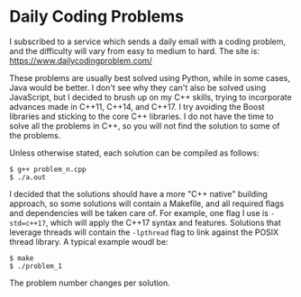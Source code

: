 # Daily Coding Problems

I subscribed to a service which sends a daily email with a coding problem, and the difficulty will vary from easy to medium to hard. The site is:
https://www.dailycodingproblem.com/

These problems are usually best solved using Python, while in some cases, Java would be better. I don't see why they can't also be solved using JavaScript, but I decided to brush up on my C++ skills, trying to incorporate advances made in C++11, C++14, and C++17. I try avoiding the Boost libraries and sticking to the core C++ libraries. I do not have the time to solve all the problems in C++, so you will not find the solution to some of the problems.

Unless otherwise stated, each solution can be compiled as follows:

```shell
$ g++ problem_n.cpp
$ ./a.out
```
I decided that the solutions should have a more "C++ native" building approach, so some solutions will contain a Makefile, and all required flags and dependencies will be taken care of. For example, one flag I use is `-std=c++17`, which will apply the C++17 syntax and features. Solutions that leverage threads will contain the `-lpthread` flag to link against the POSIX thread library. A typical example woudl be:

```shell
$ make
$ ./problem_1
```
The problem number changes per solution.
